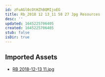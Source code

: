 ```yaml
---
id: zFuAGl0cOtHZhBQMIjoEG
title: Rb_2018 12 13_11 58 27 Jpg Resources
desc: ''
updated: 1645225706405
created: 1645225706405
stub: false
isDir: true
---
```

## Imported Assets
- [RB 2018-12-13 11.jpg](/assets/rb-2018-12-13-11-22EUeXw5Zj30.jpg)
